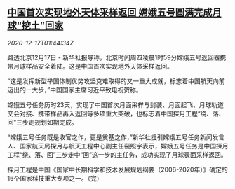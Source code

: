 <!--1608171794000-->
[中国首次实现地外天体采样返回 嫦娥五号圆满完成月球“挖土”回家](https://cn.reuters.com/article/china-moon-exploration-change-1217-idCNKBS28R05A)
------

<div><i>2020-12-17T01:44:34Z</i></div><p>路透北京12月17日 - 新华社报导称，北京时间周四凌晨1时59分嫦娥五号返回器携带月球样品安全着陆。这是中国首次实现地外天体采样返回。</p><p>“这是发挥新型举国体制优势攻坚克难取得的又一重大成就，标志着中国航天向前迈出的一大步，”中国国家主席习近平致电祝贺称。</p><p>嫦娥五号任务历时23天，实现了中国首次月面采样与封装、月面起飞、月球轨道交会对接、携带样品再入返回等多项重大突破，也标志着中国探月工程“绕、落、回”三步走规划如期完成。</p><p>“嫦娥五号任务既是收官之作，更是奠基之作，”新华社援引嫦娥五号任务新闻发言人、国家航天局探月与航天工程中心副主任裴照宇表示，嫦娥五号任务是中国探月工程“绕、落、回”三步走中“回”这一步的主任务，成功实现了月球表面采样返回。</p><p>探月工程是中国《国家中长期科学和技术发展规划纲要（2006-2020年）》确定的16个国家科技重大专项之一。（完）</p>
